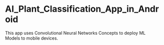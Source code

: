 # AI_Plant_Classification_App_in_Android
This app uses Convolutional Neural Networks Concepts to deploy ML Models to mobile devices.
